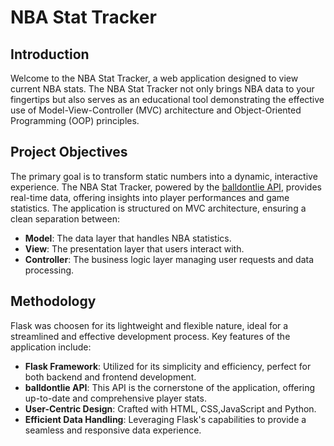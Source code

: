 
# NBA Stat Tracker

## Introduction

Welcome to the NBA Stat Tracker, a web application designed to view current NBA stats. The NBA Stat Tracker not only brings NBA data to your fingertips but also serves as an educational tool demonstrating the effective use of Model-View-Controller (MVC) architecture and Object-Oriented Programming (OOP) principles.

## Project Objectives

The primary goal is to transform static numbers into a dynamic, interactive experience. The NBA Stat Tracker, powered by the [balldontlie API](https://www.balldontlie.io/home.html#get-all-teams), provides real-time data, offering insights into player performances and game statistics. The application is structured on MVC architecture, ensuring a clean separation between:

- **Model**: The data layer that handles NBA statistics.
- **View**: The presentation layer that users interact with.
- **Controller**: The business logic layer managing user requests and data processing.

## Methodology

 Flask was choosen for its lightweight and flexible nature, ideal for a streamlined and effective development process. Key features of the application include:

- **Flask Framework**: Utilized for its simplicity and efficiency, perfect for both backend and frontend development.
- **balldontlie API**: This API is the cornerstone of the application, offering up-to-date and comprehensive player stats.
- **User-Centric Design**: Crafted with HTML, CSS,JavaScript and Python.
- **Efficient Data Handling**: Leveraging Flask's capabilities to provide a seamless and responsive data experience.

